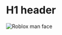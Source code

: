 # H1 header
![Roblox man face](https://i.pinimg.com/736x/1f/0b/ff/1f0bffa9fdfe6afe9bd0578b9c4f0d9a.jpg)
